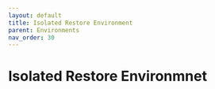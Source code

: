 ```yaml
---
layout: default
title: Isolated Restore Environment
parent: Environments
nav_order: 30
---
```


# Isolated Restore Environmnet
